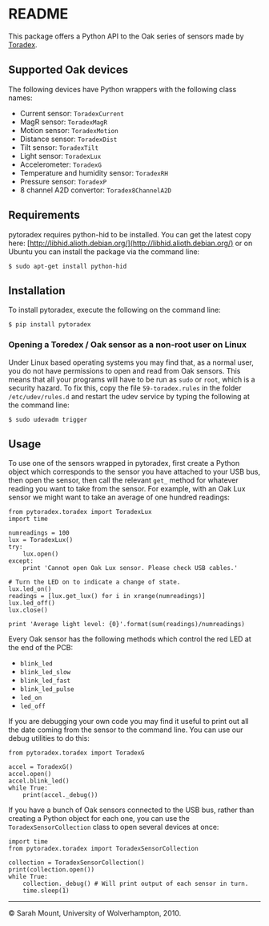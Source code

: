 
# README

This package offers a Python API to the Oak series of sensors made by
[Toradex](http://www.toradex.com/En/Products/USB_Sensors_and_Peripherals).


## Supported Oak devices

The following devices have Python wrappers with the following class
names:

  * Current sensor: `ToradexCurrent`
  * MagR sensor: `ToradexMagR`
  * Motion sensor: `ToradexMotion`
  * Distance sensor: `ToradexDist`
  * Tilt sensor: `ToradexTilt`
  * Light sensor: `ToradexLux`
  * Accelerometer: `ToradexG`
  * Temperature and humidity sensor: `ToradexRH`
  * Pressure sensor: `ToradexP`
  * 8 channel A2D convertor: `Toradex8ChannelA2D`


## Requirements

pytoradex requires python-hid to be installed. You can get the latest
copy here:
[http://libhid.alioth.debian.org/](http://libhid.alioth.debian.org/)
or on Ubuntu you can install the package via the command line:

    $ sudo apt-get install python-hid 


## Installation

To install pytoradex, execute the following on the command line:

    $ pip install pytoradex


### Opening a Toredex / Oak sensor as a non-root user on Linux

Under Linux based operating systems you may find that, as a normal
user, you do not have permissions to open and read from Oak
sensors. This means that all your programs will have to be run as
`sudo` or `root`, which is a security hazard. To fix this, copy the
file `59-toradex.rules` in the folder `/etc/udev/rules.d` and restart
the udev service by typing the following at the command line:

    $ sudo udevadm trigger


## Usage

To use one of the sensors wrapped in pytoradex, first create a Python
object which corresponds to the sensor you have attached to your USB
bus, then open the sensor, then call the relevant `get_` method for
whatever reading you want to take from the sensor. For example, with
an Oak Lux sensor we might want to take an average of one hundred
readings:


    from pytoradex.toradex import ToradexLux
	import time
    
	numreadings = 100
	lux = ToradexLux()
	try:
	    lux.open()
	except:
	    print 'Cannot open Oak Lux sensor. Please check USB cables.'
    
	# Turn the LED on to indicate a change of state.
	lux.led_on()
	readings = [lux.get_lux() for i in xrange(numreadings)]
	lux.led_off()
	lux.close()
    
	print 'Average light level: {0}'.format(sum(readings)/numreadings)


Every Oak sensor has the following methods which control the red LED
at the end of the PCB:

  * `blink_led`
  * `blink_led_slow`
  * `blink_led_fast`
  * `blink_led_pulse`
  * `led_on`
  * `led_off`

If you are debugging your own code you may find it useful to print out
all the date coming from the sensor to the command line. You can use
our debug utilities to do this:


    from pytoradex.toradex import ToradexG
	
	accel = ToradexG()
	accel.open()
	accel.blink_led()
	while True:
	    print(accel._debug())
	

If you have a bunch of Oak sensors connected to the USB bus, rather
than creating a Python object for each one, you can use the
`ToradexSensorCollection` class to open several devices at once:


    import time
	from pytoradex.toradex import ToradexSensorCollection
	
    collection = ToradexSensorCollection()
    print(collection.open())
    while True:
        collection._debug() # Will print output of each sensor in turn.
		time.sleep(1)


---------------------------------------

© Sarah Mount, University of Wolverhampton, 2010.
